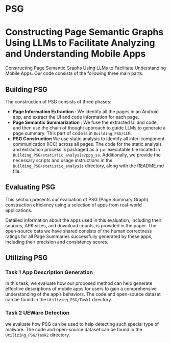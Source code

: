 # PSG
Constructing Page Semantic Graphs Using LLMs to Facilitate Analyzing and Understanding Mobile Apps
=======
Constructing Page Semantic Graphs Using LLMs to Facilitate Understanding Mobile Apps. Our code consists of the following three main parts.

## Building PSG
The construction of PSG consists of three phases:
* **Page Information Extraction** : We identify all the pages in an Android app, and extract the UI and code information for each page.
* **Page Semantic Summarization** : 
We fuse the extracted UI and code, and then use the chain of thought approach to guide LLMs to generate a page summary. This part of code is in `Building_PSG/LLM`.
* **PSG Construction** 
  We use static analysis to identify all inter-component communication (ICC) across all pages. The code for the static analysis and extraction process is packaged as a `jar` executable file located in `Building_PSG/statistic_analysis/ppg_sa`. Additionally, we provide the necessary scripts and usage instructions in the `Building_PSG/statistic_analysis` directory, along with the README.md file.



## Evaluating PSG

This section presents our evaluation of PSG (Page Summary Graph) construction efficiency using a selection of apps from  real-world applications.

Detailed information about the apps used in this evaluation, including their sources, APK sizes, and download counts, is provided in the paper. The open-source data we have shared consists of the human correctness ratings for all Page Summaries successfully generated by these apps, including their precision and consistency scores.



## Utilizing PSG
### Task 1 App Description Generation
In this task, we evaluate how our proposed method can help generate effective descriptions of mobile apps for users to gain a comprehensive understanding of the app’s behaviors. 
The code and open-source dataset can be found in the `Utilizing_PSG/Task1` directory.

### Task 2 UEWare Detection
we evaluate how PSG can be used to help detecting such special type of malware.
The code and open-source dataset can be found in the `Utilizing_PSG/Task2` directory.

